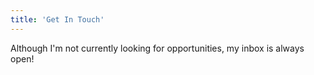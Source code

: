 ```yaml
---
title: 'Get In Touch'
---
```


Although I'm not currently looking for opportunities, my inbox is always open!
